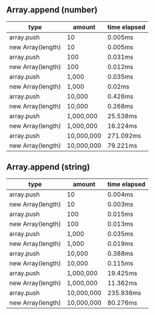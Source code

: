 ## Array.append (number)

|type|amount|time elapsed|
|-|-|-|
array.push|10|0.005ms
new Array(length)|10|0.005ms
array.push|100|0.031ms
new Array(length)|100|0.012ms
array.push|1,000|0.035ms
new Array(length)|1,000|0.02ms
array.push|10,000|0.426ms
new Array(length)|10,000|0.268ms
array.push|1,000,000|25.538ms
new Array(length)|1,000,000|16.224ms
array.push|10,000,000|271.092ms
new Array(length)|10,000,000|79.221ms
## Array.append (string)

|type|amount|time elapsed|
|-|-|-|
array.push|10|0.004ms
new Array(length)|10|0.003ms
array.push|100|0.015ms
new Array(length)|100|0.013ms
array.push|1,000|0.035ms
new Array(length)|1,000|0.019ms
array.push|10,000|0.388ms
new Array(length)|10,000|0.115ms
array.push|1,000,000|19.425ms
new Array(length)|1,000,000|11.362ms
array.push|10,000,000|235.936ms
new Array(length)|10,000,000|80.276ms
